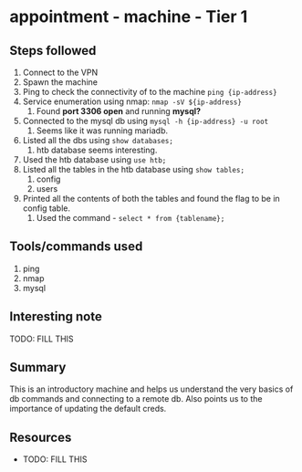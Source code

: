 # appointment - machine - Tier 1

## Steps followed
1. Connect to the VPN
2. Spawn the machine
3. Ping to check the connectivity of to the machine
	`ping {ip-address}`
4. Service enumeration using nmap: `nmap -sV ${ip-address}`
   1. Found **port 3306 open** and running **mysql?**
5. Connected to the mysql db using `mysql -h {ip-address} -u root`
   1. Seems like it was running mariadb.
6. Listed all the dbs using `show databases;`
   1. htb database seems interesting.
7. Used the htb database using `use htb;`
8. Listed all the tables in the htb database using `show tables;`
   1. config
   2. users
9. Printed all the contents of both the tables and found the flag to be in config table.
   1.  Used the command - `select * from {tablename};`


## Tools/commands used
1. ping 
2. nmap
3. mysql


## Interesting note
TODO: FILL THIS

## Summary
This is an introductory machine and helps us understand the very basics of db commands and connecting to a remote db. Also points us to the importance of updating the default creds.

## Resources
+ TODO: FILL THIS